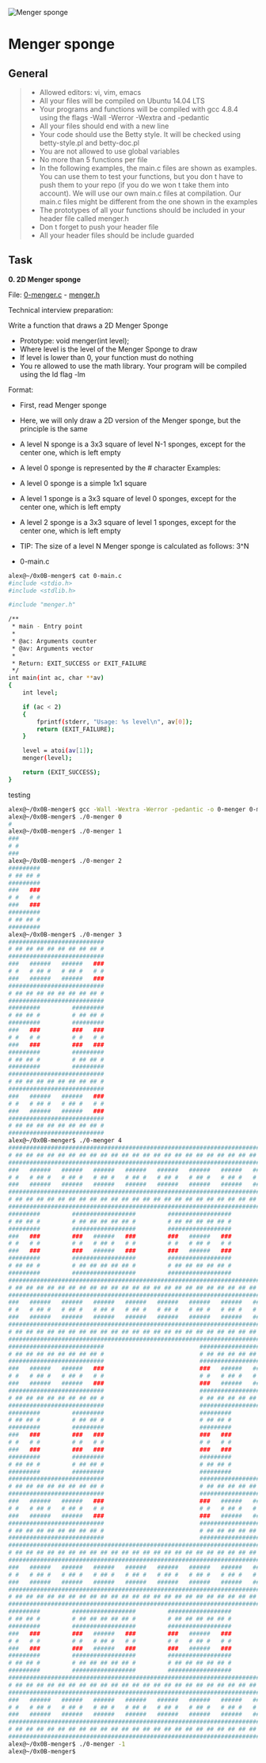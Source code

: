 ![Menger sponge](https://zupimages.net/up/24/32/cf9y.png)

# Menger sponge

## General

> - Allowed editors: vi, vim, emacs
> - All your files will be compiled on Ubuntu 14.04 LTS
> - Your programs and functions will be compiled with gcc 4.8.4 using the flags -Wall -Werror -Wextra and -pedantic
> - All your files should end with a new line
> - Your code should use the Betty style. It will be checked using betty-style.pl and betty-doc.pl
> - You are not allowed to use global variables
> - No more than 5 functions per file
> - In the following examples, the main.c files are shown as examples. You can use them to test your functions, but you don t have to push them to your repo (if you do we won t take them into account). We will use our own main.c files at compilation. Our main.c files might be different from the one shown in the examples
> - The prototypes of all your functions should be included in your header file called menger.h
> - Don t forget to push your header file
> - All your header files should be include guarded


## Task

**0. 2D Menger sponge**

File: [0-menger.c](0-menger.c/) - [menger.h](menger.h/)

Technical interview preparation:

Write a function that draws a 2D Menger Sponge

- Prototype: void menger(int level);
- Where level is the level of the Menger Sponge to draw
- If level is lower than 0, your function must do nothing
- You re allowed to use the math library. Your program will be compiled using the ld flag -lm

Format:

- First, read Menger sponge
- Here, we will only draw a 2D version of the Menger sponge, but the principle is the same
- A level N sponge is a 3x3 square of level N-1 sponges, except for the center one, which is left empty
- A level 0 sponge is represented by the # character
Examples:
- A level 0 sponge is a simple 1x1 square
- A level 1 sponge is a 3x3 square of level 0 sponges, except for the center one, which is left empty
- A level 2 sponge is a 3x3 square of level 1 sponges, except for the center one, which is left empty
 

- TIP: The size of a level N Menger sponge is calculated as follows: 3^N

- 0-main.c

```sh
alex@~/0x0B-menger$ cat 0-main.c 
#include <stdio.h>
#include <stdlib.h>

#include "menger.h"

/**
 * main - Entry point
 *
 * @ac: Arguments counter
 * @av: Arguments vector
 *
 * Return: EXIT_SUCCESS or EXIT_FAILURE
 */
int main(int ac, char **av)
{
    int level;

    if (ac < 2)
    {
        fprintf(stderr, "Usage: %s level\n", av[0]);
        return (EXIT_FAILURE);
    }

    level = atoi(av[1]);
    menger(level);

    return (EXIT_SUCCESS);
}
```

testing

```sh
alex@~/0x0B-menger$ gcc -Wall -Wextra -Werror -pedantic -o 0-menger 0-menger.c 0-main.c -lm
alex@~/0x0B-menger$ ./0-menger 0
#
alex@~/0x0B-menger$ ./0-menger 1
###
# #
###
alex@~/0x0B-menger$ ./0-menger 2
#########
# ## ## #
#########
###   ###
# #   # #
###   ###
#########
# ## ## #
#########
alex@~/0x0B-menger$ ./0-menger 3
###########################
# ## ## ## ## ## ## ## ## #
###########################
###   ######   ######   ###
# #   # ## #   # ## #   # #
###   ######   ######   ###
###########################
# ## ## ## ## ## ## ## ## #
###########################
#########         #########
# ## ## #         # ## ## #
#########         #########
###   ###         ###   ###
# #   # #         # #   # #
###   ###         ###   ###
#########         #########
# ## ## #         # ## ## #
#########         #########
###########################
# ## ## ## ## ## ## ## ## #
###########################
###   ######   ######   ###
# #   # ## #   # ## #   # #
###   ######   ######   ###
###########################
# ## ## ## ## ## ## ## ## #
###########################
alex@~/0x0B-menger$ ./0-menger 4
#################################################################################
# ## ## ## ## ## ## ## ## ## ## ## ## ## ## ## ## ## ## ## ## ## ## ## ## ## ## #
#################################################################################
###   ######   ######   ######   ######   ######   ######   ######   ######   ###
# #   # ## #   # ## #   # ## #   # ## #   # ## #   # ## #   # ## #   # ## #   # #
###   ######   ######   ######   ######   ######   ######   ######   ######   ###
#################################################################################
# ## ## ## ## ## ## ## ## ## ## ## ## ## ## ## ## ## ## ## ## ## ## ## ## ## ## #
#################################################################################
#########         ##################         ##################         #########
# ## ## #         # ## ## ## ## ## #         # ## ## ## ## ## #         # ## ## #
#########         ##################         ##################         #########
###   ###         ###   ######   ###         ###   ######   ###         ###   ###
# #   # #         # #   # ## #   # #         # #   # ## #   # #         # #   # #
###   ###         ###   ######   ###         ###   ######   ###         ###   ###
#########         ##################         ##################         #########
# ## ## #         # ## ## ## ## ## #         # ## ## ## ## ## #         # ## ## #
#########         ##################         ##################         #########
#################################################################################
# ## ## ## ## ## ## ## ## ## ## ## ## ## ## ## ## ## ## ## ## ## ## ## ## ## ## #
#################################################################################
###   ######   ######   ######   ######   ######   ######   ######   ######   ###
# #   # ## #   # ## #   # ## #   # ## #   # ## #   # ## #   # ## #   # ## #   # #
###   ######   ######   ######   ######   ######   ######   ######   ######   ###
#################################################################################
# ## ## ## ## ## ## ## ## ## ## ## ## ## ## ## ## ## ## ## ## ## ## ## ## ## ## #
#################################################################################
###########################                           ###########################
# ## ## ## ## ## ## ## ## #                           # ## ## ## ## ## ## ## ## #
###########################                           ###########################
###   ######   ######   ###                           ###   ######   ######   ###
# #   # ## #   # ## #   # #                           # #   # ## #   # ## #   # #
###   ######   ######   ###                           ###   ######   ######   ###
###########################                           ###########################
# ## ## ## ## ## ## ## ## #                           # ## ## ## ## ## ## ## ## #
###########################                           ###########################
#########         #########                           #########         #########
# ## ## #         # ## ## #                           # ## ## #         # ## ## #
#########         #########                           #########         #########
###   ###         ###   ###                           ###   ###         ###   ###
# #   # #         # #   # #                           # #   # #         # #   # #
###   ###         ###   ###                           ###   ###         ###   ###
#########         #########                           #########         #########
# ## ## #         # ## ## #                           # ## ## #         # ## ## #
#########         #########                           #########         #########
###########################                           ###########################
# ## ## ## ## ## ## ## ## #                           # ## ## ## ## ## ## ## ## #
###########################                           ###########################
###   ######   ######   ###                           ###   ######   ######   ###
# #   # ## #   # ## #   # #                           # #   # ## #   # ## #   # #
###   ######   ######   ###                           ###   ######   ######   ###
###########################                           ###########################
# ## ## ## ## ## ## ## ## #                           # ## ## ## ## ## ## ## ## #
###########################                           ###########################
#################################################################################
# ## ## ## ## ## ## ## ## ## ## ## ## ## ## ## ## ## ## ## ## ## ## ## ## ## ## #
#################################################################################
###   ######   ######   ######   ######   ######   ######   ######   ######   ###
# #   # ## #   # ## #   # ## #   # ## #   # ## #   # ## #   # ## #   # ## #   # #
###   ######   ######   ######   ######   ######   ######   ######   ######   ###
#################################################################################
# ## ## ## ## ## ## ## ## ## ## ## ## ## ## ## ## ## ## ## ## ## ## ## ## ## ## #
#################################################################################
#########         ##################         ##################         #########
# ## ## #         # ## ## ## ## ## #         # ## ## ## ## ## #         # ## ## #
#########         ##################         ##################         #########
###   ###         ###   ######   ###         ###   ######   ###         ###   ###
# #   # #         # #   # ## #   # #         # #   # ## #   # #         # #   # #
###   ###         ###   ######   ###         ###   ######   ###         ###   ###
#########         ##################         ##################         #########
# ## ## #         # ## ## ## ## ## #         # ## ## ## ## ## #         # ## ## #
#########         ##################         ##################         #########
#################################################################################
# ## ## ## ## ## ## ## ## ## ## ## ## ## ## ## ## ## ## ## ## ## ## ## ## ## ## #
#################################################################################
###   ######   ######   ######   ######   ######   ######   ######   ######   ###
# #   # ## #   # ## #   # ## #   # ## #   # ## #   # ## #   # ## #   # ## #   # #
###   ######   ######   ######   ######   ######   ######   ######   ######   ###
#################################################################################
# ## ## ## ## ## ## ## ## ## ## ## ## ## ## ## ## ## ## ## ## ## ## ## ## ## ## #
#################################################################################
alex@~/0x0B-menger$ ./0-menger -1
alex@~/0x0B-menger$
```